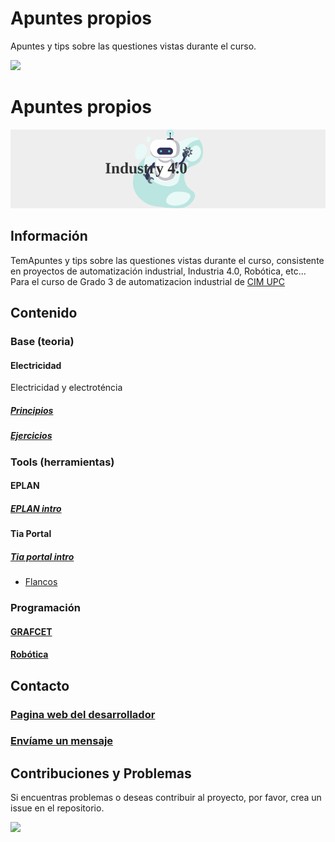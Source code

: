 # Apuntes propios
Apuntes y tips sobre las questiones vistas durante el curso.


<img src="https://user-images.githubusercontent.com/73097560/115834477-dbab4500-a447-11eb-908a-139a6edaec5c.gif">

# Apuntes propios
<a href="https://github.com/SKRTEEEEEE/upc">
<div align="center">
  <img  src="https://github.com/SKRTEEEEEE/upc/blob/main/Pictures/banner_robot.svg"
       alt="banner" />
</div>
</a>

## Información
TemApuntes y tips sobre las questiones vistas durante el curso, consistente en proyectos de automatización industrial, Industria 4.0, Robótica, etc... Para el curso de Grado 3 de automatizacion industrial de [CIM UPC](https://www.cimupc.org/)

## Contenido
### Base (teoria)
#### Electricidad
Electricidad y electroténcia
##### [Principios](./electricidad/principios.md)
##### [Ejercicios](./electricidad/ejercicios.md)
### Tools (herramientas)
#### EPLAN
##### [EPLAN intro](./eplan/intro.md)
#### Tia Portal
##### [Tia portal intro](./tia/start.md)
- [Flancos](./tia/flancos.md)
### Programación
#### [GRAFCET](./programacion/grafcet.md)
#### [Robótica](./programacion/robotica.md)

## Contacto

### [Pagina web del desarrollador](https://profile-skrt.vercel.app)
### [Envíame un mensaje](mailto:adanreh.m@gmail.com)

## Contribuciones y Problemas

Si encuentras problemas o deseas contribuir al proyecto, por favor, crea un issue en el repositorio.

<img src="https://user-images.githubusercontent.com/73097560/115834477-dbab4500-a447-11eb-908a-139a6edaec5c.gif">